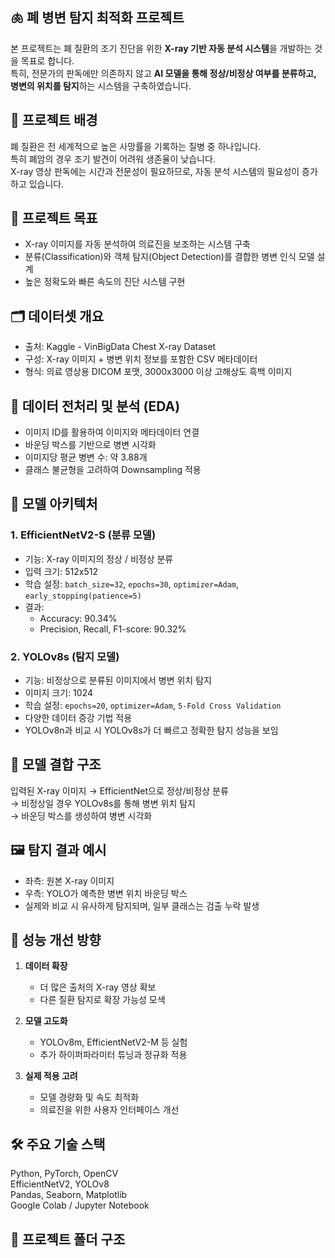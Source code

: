## 🫁 폐 병변 탐지 최적화 프로젝트

본 프로젝트는 폐 질환의 조기 진단을 위한 **X-ray 기반 자동 분석 시스템**을 개발하는 것을 목표로 합니다.<br>
특히, 전문가의 판독에만 의존하지 않고 **AI 모델을 통해 정상/비정상 여부를 분류하고, 병변의 위치를 탐지**하는 시스템을 구축하였습니다.
<br>

## 📌 프로젝트 배경

폐 질환은 전 세계적으로 높은 사망률을 기록하는 질병 중 하나입니다.<br>
특히 폐암의 경우 조기 발견이 어려워 생존율이 낮습니다.<br>
X-ray 영상 판독에는 시간과 전문성이 필요하므로, 자동 분석 시스템의 필요성이 증가하고 있습니다.

## 🎯 프로젝트 목표

- X-ray 이미지를 자동 분석하여 의료진을 보조하는 시스템 구축<br>
- 분류(Classification)와 객체 탐지(Object Detection)를 결합한 병변 인식 모델 설계<br>
- 높은 정확도와 빠른 속도의 진단 시스템 구현

## 🗂 데이터셋 개요

- 출처: Kaggle - VinBigData Chest X-ray Dataset<br>
- 구성: X-ray 이미지 + 병변 위치 정보를 포함한 CSV 메타데이터<br>
- 형식: 의료 영상용 DICOM 포맷, 3000x3000 이상 고해상도 흑백 이미지

## 🧹 데이터 전처리 및 분석 (EDA)

- 이미지 ID를 활용하여 이미지와 메타데이터 연결<br>
- 바운딩 박스를 기반으로 병변 시각화<br>
- 이미지당 평균 병변 수: 약 3.88개<br>
- 클래스 불균형을 고려하여 Downsampling 적용

## 🧠 모델 아키텍처

### 1. EfficientNetV2-S (분류 모델)

- 기능: X-ray 이미지의 정상 / 비정상 분류<br>
- 입력 크기: 512x512<br>
- 학습 설정: `batch_size=32`, `epochs=30`, `optimizer=Adam`, `early_stopping(patience=5)`<br>
- 결과:<br>
  - Accuracy: 90.34%<br>
  - Precision, Recall, F1-score: 90.32%

### 2. YOLOv8s (탐지 모델)

- 기능: 비정상으로 분류된 이미지에서 병변 위치 탐지<br>
- 이미지 크기: 1024<br>
- 학습 설정: `epochs=20`, `optimizer=Adam`, `5-Fold Cross Validation`<br>
- 다양한 데이터 증강 기법 적용<br>
- YOLOv8n과 비교 시 YOLOv8s가 더 빠르고 정확한 탐지 성능을 보임

## 🔄 모델 결합 구조

입력된 X-ray 이미지 → EfficientNet으로 정상/비정상 분류<br>
→ 비정상일 경우 YOLOv8s를 통해 병변 위치 탐지<br>
→ 바운딩 박스를 생성하여 병변 시각화

## 🖼 탐지 결과 예시

- 좌측: 원본 X-ray 이미지<br>
- 우측: YOLO가 예측한 병변 위치 바운딩 박스<br>
- 실제와 비교 시 유사하게 탐지되며, 일부 클래스는 검출 누락 발생

## 🧪 성능 개선 방향

1. **데이터 확장**<br>
   - 더 많은 출처의 X-ray 영상 확보<br>
   - 다른 질환 탐지로 확장 가능성 모색

2. **모델 고도화**<br>
   - YOLOv8m, EfficientNetV2-M 등 실험<br>
   - 추가 하이퍼파라미터 튜닝과 정규화 적용

3. **실제 적용 고려**<br>
   - 모델 경량화 및 속도 최적화<br>
   - 의료진을 위한 사용자 인터페이스 개선

## 🛠 주요 기술 스택

Python, PyTorch, OpenCV<br>
EfficientNetV2, YOLOv8<br>
Pandas, Seaborn, Matplotlib<br>
Google Colab / Jupyter Notebook

## 📁 프로젝트 폴더 구조


